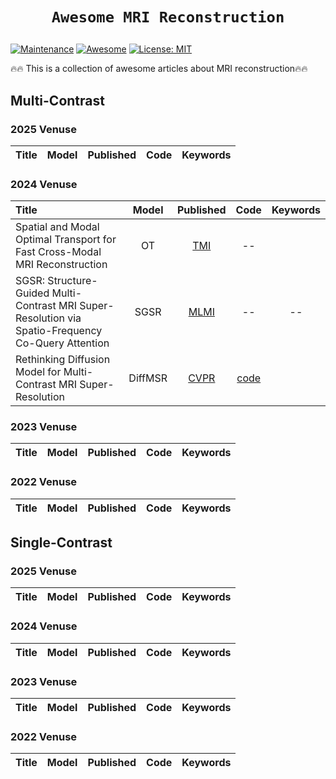 # <p align=center>`Awesome MRI Reconstruction`</p> # 


[![Maintenance](https://img.shields.io/badge/Maintained%3F-yes-green.svg)](https://GitHub.com/Naereen/StrapDown.js/graphs/commit-activity)
[![Awesome](https://cdn.rawgit.com/sindresorhus/awesome/d7305f38d29fed78fa85652e3a63e154dd8e8829/media/badge.svg)](https://github.com/mosaf/Awesome-DL-based-CS-MRI) 
[![License: MIT](https://img.shields.io/badge/License-MIT-green.svg)](https://opensource.org/licenses/MIT)



:fire::fire: This is a collection of awesome articles about MRI reconstruction:fire::fire:

## Multi-Contrast

### 2025 Venuse
| Title                                                        | Model | Published |                            Code                   |Keywords          |
| :----------------------------------------------------------- | :---: | :--: | :---------------------------------------------------------: |:---------------------------------------------------------: |

### 2024 Venuse
| Title                                                        | Model | Published |                            Code                   |Keywords          |
| :----------------------------------------------------------- | :---: | :--: | :---------------------------------------------------------: |:---------------------------------------------------------: |
Spatial and Modal Optimal Transport for Fast Cross-Modal MRI Reconstruction | OT | [TMI](https://arxiv.org/pdf/2305.02774) | -- |
SGSR: Structure-Guided Multi-Contrast MRI Super-Resolution via Spatio-Frequency Co-Query Attention| SGSR | [MLMI](https://link.springer.com/chapter/10.1007/978-3-031-73284-3_38) | --| --|
Rethinking Diffusion Model for Multi-Contrast MRI Super-Resolution |DiffMSR | [CVPR](https://openaccess.thecvf.com/content/CVPR2024/papers/Li_Rethinking_Diffusion_Model_for_Multi-Contrast_MRI_Super-Resolution_CVPR_2024_paper.pdf)| [code](https://github.com/GuangYuanKK/DiffMSR) |
### 2023 Venuse
| Title                                                        | Model | Published |                            Code                   |Keywords          |
| :----------------------------------------------------------- | :---: | :--: | :---------------------------------------------------------: |:---------------------------------------------------------: |

### 2022 Venuse
| Title                                                        | Model | Published |                            Code                   |Keywords          |
| :----------------------------------------------------------- | :---: | :--: | :---------------------------------------------------------: |:---------------------------------------------------------: |

## Single-Contrast

### 2025 Venuse
| Title                                                        | Model | Published |                            Code                   |Keywords          |
| :----------------------------------------------------------- | :---: | :--: | :---------------------------------------------------------: |:---------------------------------------------------------: |

### 2024 Venuse
| Title                                                        | Model | Published |                            Code                   |Keywords          |
| :----------------------------------------------------------- | :---: | :--: | :---------------------------------------------------------: |:---------------------------------------------------------: |

### 2023 Venuse
| Title                                                        | Model | Published |                            Code                   |Keywords          |
| :----------------------------------------------------------- | :---: | :--: | :---------------------------------------------------------: |:---------------------------------------------------------: |

### 2022 Venuse
| Title                                                        | Model | Published |                            Code                   |Keywords          |
| :----------------------------------------------------------- | :---: | :--: | :---------------------------------------------------------: |:---------------------------------------------------------: |
